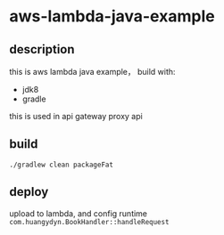 # aws-lambda-java-example
## description
this is aws lambda java example， build with:
- jdk8
- gradle

this is used in api gateway proxy api

## build
```
./gradlew clean packageFat
```

## deploy
upload to lambda, and config runtime `com.huangydyn.BookHandler::handleRequest`